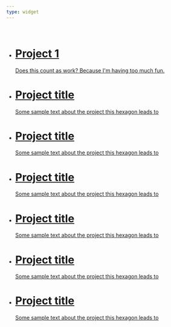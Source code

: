 ```yaml
---
type: widget
---
```

<html>
  <head>
    <link rel="stylesheet" type="text/css" href="hex.css">
  </head>
  </br>
  <body>
    <div class="grid">
    <ul id="hexGrid">
      <li class="hex">
        <div class="hexIn">
          <a class="hexLink" href="#">
            <div class='img' style='background-image: url(images/hex_test.jpg);'></div>
            <h1 id="demo1">Project 1</h1>
            <p id="demo2">Does this count as work? Because I'm having too much fun.</p>
          </a>
        </div>
      </li>
      <li class="hex">
        <div class="hexIn">
          <a class="hexLink" href="#">
                <div class='img' style='background-image: url(images/assumptions_plot_2.png);'></div>
            <h1 id="demo1">Project title</h1>
            <p id="demo2">Some sample text about the project this hexagon leads to</p>
          </a>
        </div>
      </li>
      <li class="hex">
        <div class="hexIn">
          <a class="hexLink" href="#">
            <div class='img' style='background-image: url(images/assumptions_plot_3.png);'></div>
            <h1 id="demo1">Project title</h1>
            <p id="demo2">Some sample text about the project this hexagon leads to</p>
          </a>
        </div>
      </li>
      <li class="hex">
        <div class="hexIn">
          <a class="hexLink" href="#">
            <div class='img' style='background-image: url(images/assumptions_plot_4.png);'></div>
            <h1 id="demo1">Project title</h1>
            <p id="demo2">Some sample text about the project this hexagon leads to</p>
          </a>
        </div>
      </li>
      <li class="hex">
        <div class="hexIn">
          <a class="hexLink" href="#">
            <div class='img' style='background-image: url(images/assumptions_plot_3.png);'></div>
            <h1 id="demo1">Project title</h1>
            <p id="demo2">Some sample text about the project this hexagon leads to</p>
          </a>
        </div>
      </li>
      <li class="hex">
        <div class="hexIn">
          <a class="hexLink" href="#">
            <div class='img' style='background-image: url(images/assumptions_plot_1.png);'></div>
            <h1 id="demo1">Project title</h1>
            <p id="demo2">Some sample text about the project this hexagon leads to</p>
          </a>
        </div>
        <li class="hex">
        <div class="hexIn">
          <a class="hexLink" href="#">
            <div class='img' style='background-image: url(images/assumptions_plot_2.png);'></div>
            <h1 id="demo1">Project title</h1>
            <p id="demo2">Some sample text about the project this hexagon leads to</p>
          </a>
        </div>
      </li>
    </ul>
      </div>
  </body>
  </br>
</html>


